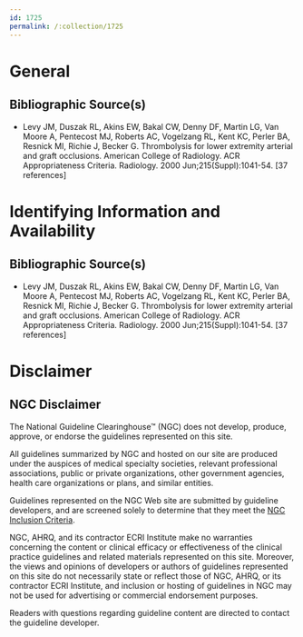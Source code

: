 ```yaml
---
id: 1725
permalink: /:collection/1725
---
```


# General

## Bibliographic Source(s)

- Levy JM, Duszak RL, Akins EW, Bakal CW, Denny DF, Martin LG, Van Moore A, Pentecost MJ, Roberts AC, Vogelzang RL, Kent KC, Perler BA, Resnick MI, Richie J, Becker G. Thrombolysis for lower extremity arterial and graft occlusions. American College of Radiology. ACR Appropriateness Criteria. Radiology. 2000 Jun;215(Suppl):1041-54. [37 references]

# Identifying Information and Availability

## Bibliographic Source(s)

- Levy JM, Duszak RL, Akins EW, Bakal CW, Denny DF, Martin LG, Van Moore A, Pentecost MJ, Roberts AC, Vogelzang RL, Kent KC, Perler BA, Resnick MI, Richie J, Becker G. Thrombolysis for lower extremity arterial and graft occlusions. American College of Radiology. ACR Appropriateness Criteria. Radiology. 2000 Jun;215(Suppl):1041-54. [37 references]

# Disclaimer

## NGC Disclaimer

The National Guideline Clearinghouse™ (NGC) does not develop, produce, approve, or endorse the guidelines represented on this site.

All guidelines summarized by NGC and hosted on our site are produced under the auspices of medical specialty societies, relevant professional associations, public or private organizations, other government agencies, health care organizations or plans, and similar entities.

Guidelines represented on the NGC Web site are submitted by guideline developers, and are screened solely to determine that they meet the [NGC Inclusion Criteria](/help-and-about/summaries/inclusion-criteria).

NGC, AHRQ, and its contractor ECRI Institute make no warranties concerning the content or clinical efficacy or effectiveness of the clinical practice guidelines and related materials represented on this site. Moreover, the views and opinions of developers or authors of guidelines represented on this site do not necessarily state or reflect those of NGC, AHRQ, or its contractor ECRI Institute, and inclusion or hosting of guidelines in NGC may not be used for advertising or commercial endorsement purposes.

Readers with questions regarding guideline content are directed to contact the guideline developer.

